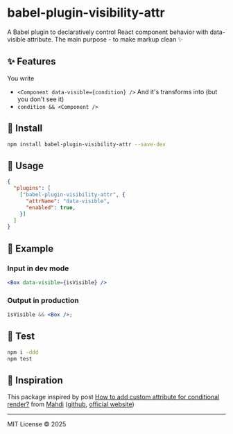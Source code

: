 # babel-plugin-visibility-attr

A Babel plugin to declaratively control React component behavior with data-visible attribute. The main purpose - to make markup clean ✨

## ✨ Features

You write
- `<Component data-visible={condition} />`
And it's transforms into (but you don't see it)
- `condition && <Component />`

## 🔧 Install

```bash
npm install babel-plugin-visibility-attr --save-dev
```

## 🧪 Usage

```json
{
  "plugins": [
    ["babel-plugin-visibility-attr", {
      "attrName": "data-visible",
      "enabled": true,
    }]
  ]
}
```

## 🧾 Example

### Input in dev mode

```jsx
<Box data-visible={isVisible} />
```

### Output in production

```jsx
isVisible && <Box />;
```

## 🧪 Test

```bash
npm i -ddd
npm test
```

## 🖤 Inspiration
This package inspired by post [How to add custom attribute for conditional render?](https://stackoverflow.com/questions/79662332/how-to-add-custom-attribute-for-conditional-render) from [Mahdi](https://stackoverflow.com/users/2535843/mahdi) ([github](https://github.com/mahdix), [official website](https://mahdix.com/))

---

MIT License © 2025
